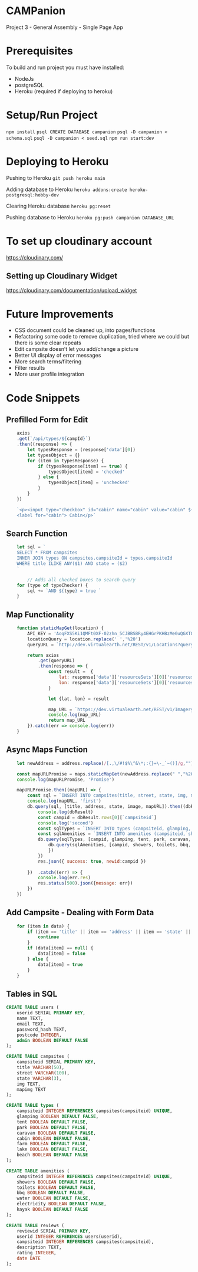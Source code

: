 # CAMPanion
Project 3 - General Assembly - Single Page App

# Prerequisites
To build and run project you must have installed:

* NodeJs
* postgreSQL
* Heroku (required if deploying to heroku)

# Setup/Run Project
``` npm install ```
``` psql CREATE DATABASE campanion ```
``` psql -D campanion < schema.sql ```
``` psql -D campanion < seed.sql ```
``` npm run start:dev ```

# Deploying to Heroku

Pushing to Heroku
``` git push heroku main ```

Adding database to Heroku
``` heroku addons:create heroku-postgresql:hobby-dev ```

Clearing Heroku database
``` heroku pg:reset ```

Pushing database to Heroku
``` heroku pg:push campanion DATABASE_URL ```

# To set up cloudinary account
https://cloudinary.com/

## Setting up Cloudinary Widget
https://cloudinary.com/documentation/upload_widget

# Future Improvements
* CSS document could be cleaned up, into pages/functions
* Refactoring some code to remove duplication, tried where we could but there is some clear repeats
* Edit campsite doesn’t let you add/change a picture
* Better UI display of error messages
* More search terms/filtering
* Filter results
* More user profile integration

# Code Snippets
## Prefilled Form for Edit
```javascript
    axios
    .get(`/api/types/${campId}`)
    .then((response) => {
        let typesResponse = (response['data'][0])
        let typesObject = {}
        for (item in typesResponse) {
            if (typesResponse[item] == true) {
                typesObject[item] = 'checked'
            } else {
                typesObject[item] = 'unchecked'
            }
        }
    })
```
```javascript
    `<p><input type="checkbox" id="cabin" name="cabin" value="cabin" ${typesObject['cabin']}>
    <label for="cabin"> Cabin</p>`
```

## Search Function
```javascript
    let sql = `
    SELECT * FROM campsites 
    INNER JOIN types ON campsites.campsiteId = types.campsiteId
    WHERE title ILIKE ANY($1) AND state = ($2)
    `

        // Adds all checked boxes to search query
    for (type of typeChecker) {
        sql += `AND ${type} = true `
    }
```

## Map Functionality
```javascript
    function staticMapGet(location) {
        API_KEY = 'AoqFXS5Ki1QMFt0XF-02zhn_5CJBBSBRy4EHGrPKHBzMe0uQGXT87m1Kp3Hw4xI1'
        locationQuery = location.replace(' ','%20')
        queryURL = `http://dev.virtualearth.net/REST/v1/Locations?query=${locationQuery}&includeNeighborhood=0&maxResults=10&key=${API_KEY}`

        return axios
            .get(queryURL)
            .then(response => {
                const result =  {
                    lat: response['data']['resourceSets'][0]['resources'][0]['point']['coordinates'][0],
                    lon: response['data']['resourceSets'][0]['resources'][0]['point']['coordinates'][1]
                }

                let {lat, lon} = result

                map_URL = `https://dev.virtualearth.net/REST/v1/Imagery/Map/Road/${lat},${lon}/16?mapSize=500,500&pp=${lat},${lon}&key=AoqFXS5Ki1QMFt0XF-02zhn_5CJBBSBRy4EHGrPKHBzMe0uQGXT87m1Kp3Hw4xI1`
                console.log(map_URL)
                return map_URL
        }).catch(err => console.log(err))
    }
```

## Async Maps Function
```javascript
    let newAddress = address.replace(/[.,\/#!$%\^&\*;:{}=\-_`~()]/g,"")

    const mapURLPromise = maps.staticMapGet(newAddress.replace(" ","%20") + "%20" + state + "%20" + 'Australia')
    console.log(mapURLPromise, 'Promise')

    mapURLPromise.then((mapURL) => {
        const sql = `INSERT INTO campsites(title, street, state, img, mapimg) VALUES ($1, $2, $3, $4, $5) RETURNING campsiteid`
        console.log(mapURL, 'first')
        db.query(sql, [title, address, state, image, mapURL]).then((dbResult) => {
            console.log(dbResult)
            const campid = dbResult.rows[0][`campsiteid`]
            console.log('second')
            const sqlTypes = `INSERT INTO types (campsiteid, glamping, tent, park, caravan, cabin, farm, lake, beach) VALUES ($1, $2, $3, $4, $5, $6, $7, $8, $9)`
            const sqlAmenities = `INSERT INTO amenities (campsiteid, showers, toilets, bbq, water, electricity, kayak) VALUES ($1, $2, $3, $4, $5, $6, $7)`               
            db.query(sqlTypes, [campid, glamping, tent, park, caravan, cabin, farm, lake, beach]).then((dbResult) => {
                db.query(sqlAmenities, [campid, showers, toilets, bbq, water, electricity, kayak]).then((dbResult) => {
                })
            })
            res.json({ success: true, newid:campid })
            
        })  .catch((err) => {
            console.log(err.res)
            res.status(500).json({message: err})
        }) 
    })
```

## Add Campsite - Dealing with Form Data
```javascript
    for (item in data) {
        if (item == 'title' || item == 'address' || item == 'state' || item == 'image') {
            continue
        }
        if (data[item] == null) {
            data[item] = false
        } else {
            data[item] = true
        }
    }
```

## Tables in SQL
```SQL
CREATE TABLE users (
    userid SERIAL PRIMARY KEY,
    name TEXT,
    email TEXT,
    password_hash TEXT,
    postcode INTEGER,
    admin BOOLEAN DEFAULT FALSE
);

CREATE TABLE campsites (
    campsiteid SERIAL PRIMARY KEY,
    title VARCHAR(50),
    street VARCHAR(100),
    state VARCHAR(3),
    img TEXT,
    mapimg TEXT
);

CREATE TABLE types (
    campsiteid INTEGER REFERENCES campsites(campsiteid) UNIQUE,
    glamping BOOLEAN DEFAULT FALSE,
    tent BOOLEAN DEFAULT FALSE,
    park BOOLEAN DEFAULT FALSE,
    caravan BOOLEAN DEFAULT FALSE,
    cabin BOOLEAN DEFAULT FALSE,
    farm BOOLEAN DEFAULT FALSE,
    lake BOOLEAN DEFAULT FALSE,
    beach BOOLEAN DEFAULT FALSE
);

CREATE TABLE amenities (
    campsiteid INTEGER REFERENCES campsites(campsiteid) UNIQUE,
    showers BOOLEAN DEFAULT FALSE,
    toilets BOOLEAN DEFAULT FALSE,
    bbq BOOLEAN DEFAULT FALSE,
    water BOOLEAN DEFAULT FALSE,
    electricity BOOLEAN DEFAULT FALSE,
    kayak BOOLEAN DEFAULT FALSE
);

CREATE TABLE reviews (
    reviewid SERIAL PRIMARY KEY,
    userid INTEGER REFERENCES users(userid),
    campsiteid INTEGER REFERENCES campsites(campsiteid),
    description TEXT,
    rating INTEGER,
    date DATE
);
```
